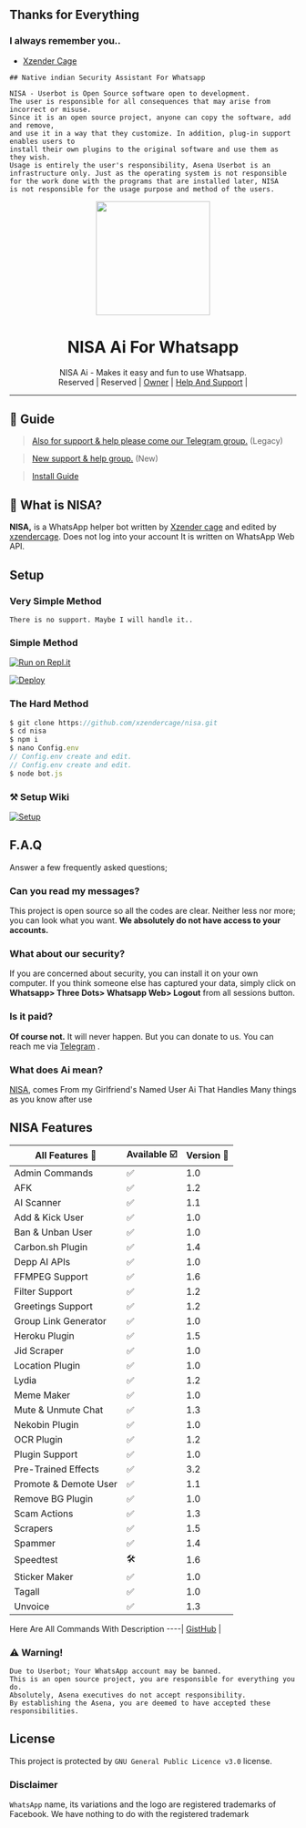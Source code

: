 ## Thanks for Everything 
### I always remember you..

- [Xzender Cage](https://github.com/xzendercage)

  </a>
</p>

```
## Native indian Security Assistant For Whatsapp

NISA - Userbot is Open Source software open to development. 
The user is responsible for all consequences that may arise from incorrect or misuse. 
Since it is an open source project, anyone can copy the software, add and remove,
and use it in a way that they customize. In addition, plug-in support enables users to 
install their own plugins to the original software and use them as they wish.
Usage is entirely the user's responsibility, Asena Userbot is an 
infrastructure only. Just as the operating system is not responsible 
for the work done with the programs that are installed later, NISA 
is not responsible for the usage purpose and method of the users.
```

<div align="center">
  <img src="https://telegra.ph/file/c7165a703c48323013ae6.jpg" width="200" height="200">
  <h1>NISA Ai For Whatsapp</h1>
</div>
<p align="center">
    NISA Ai - Makes it easy and fun to use Whatsapp.
    <br>
        Reserved |
        Reserved |
        <a href="https://t.me/xzendercage">Owner</a> |
        <a href="https://t.me/xzendercagebot">Help And Support</a> |
    <br>
</p>

----

## 📢 Guide
> [Also for support & help please come our Telegram group.](https://t.me/xzendercage) (Legacy)

> [New support & help group.](https://t.me/xzendercage) (New)

> [Install Guide](https://github.com/xzendercage/nisa/wiki)

## 🔎 What is NISA?
**NISA,** is a WhatsApp helper bot written by [Xzender cage](https://github.com/xzendercage) and edited by [xzendercage](https://github.com/xzendercage). Does not log into your account It is written on WhatsApp Web API.

## Setup
### Very Simple Method
`There is no support. Maybe I will handle it..`

### Simple Method
[![Run on Repl.it](https://repl.it/badge/github/quiec/whatsasena)](https://repl.it/@xzendercage/nisaqr)

[![Deploy](https://www.herokucdn.com/deploy/button.svg)](https://heroku.com/deploy?template=https://github.com/xzendercage/nisa)

### The Hard Method
```js
$ git clone https://github.com/xzendercage/nisa.git
$ cd nisa
$ npm i
$ nano Config.env
// Config.env create and edit.
// Config.env create and edit.
$ node bot.js
```
### ⚒️ Setup Wiki 
[![Setup](https://img.icons8.com/clouds/300/000000/settings.png)](https://github.com/xzendercage/nisa/wiki)

## F.A.Q
Answer a few frequently asked questions;
### Can you read my messages?
This project is open source so all the codes are clear. Neither less nor more; you can look what you want. **We absolutely do not have access to your accounts.**

### What about our security?
If you are concerned about security, you can install it on your own computer. If you think someone else has captured your data, simply click on **Whatsapp> Three Dots> Whatsapp Web> Logout** from all sessions button.

### Is it paid?
**Of course not.** It will never happen. But you can donate to us. You can reach me via [Telegram](https://t.me/xzendercagebot) .

### What does Ai mean?
[NISA](https://tr.wikipedia.org/wiki/Ai), comes From my Girlfriend's Named User Ai That Handles Many things as you know after use

## NISA Features

| All Features 📢|Available ☑️|Version 🔎|
| ------------- | ------------ | ---------- |
| Admin Commands|✅|1.0|
| AFK|✅|1.2|
| AI Scanner|✅|1.1|
| Add & Kick User|✅|1.0|
| Ban & Unban User|✅|1.0|
| Carbon.sh Plugin|✅|1.4|
| Depp AI APIs|✅|1.0|
| FFMPEG Support|✅|1.6|
| Filter Support|✅|1.2|
| Greetings Support|✅|1.2|
| Group Link Generator|✅|1.0|
| Heroku Plugin|✅|1.5|
| Jid Scraper|✅|1.0|
| Location Plugin|✅|1.0|
| Lydia|✅|1.2|
| Meme Maker|✅|1.0|
| Mute & Unmute Chat|✅|1.3|
| Nekobin Plugin|✅|1.0|
| OCR Plugin|✅|1.2|
| Plugin Support|✅|1.0|
| Pre-Trained Effects|✅|3.2|
| Promote & Demote User|✅|1.1|
| Remove BG Plugin|✅|1.0|
| Scam Actions|✅|1.3|
| Scrapers|✅|1.5|
| Spammer|✅|1.4|
| Speedtest|🛠️|1.6|
| Sticker Maker|✅|1.0|
| Tagall|✅|1.0|
| Unvoice|✅|1.3|


Here Are All Commands With Description
----|
[GistHub](https://gist.github.com/xzendercage/8dfa827a71647e5f659680d75543a748) |

### ⚠️ Warning! 
```
Due to Userbot; Your WhatsApp account may be banned.
This is an open source project, you are responsible for everything you do. 
Absolutely, Asena executives do not accept responsibility.
By establishing the Asena, you are deemed to have accepted these responsibilities.
```
## License
This project is protected by `GNU General Public Licence v3.0` license.

### Disclaimer
`WhatsApp` name, its variations and the logo are registered trademarks of Facebook. We have nothing to do with the registered trademark
